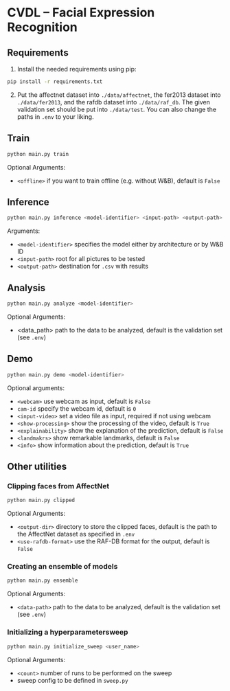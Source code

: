 # CVDL – Facial Expression Recognition

## Requirements

1. Install the needed requirements using pip:

```bash
pip install -r requirements.txt
```

2. Put the affectnet dataset into `./data/affectnet`, the fer2013 dataset into `./data/fer2013`, and the rafdb dataset
   into `./data/raf_db`. The given validation set should be put into `./data/test`. You can also change the paths
   in `.env` to your liking.

## Train

```bash
python main.py train
```

Optional Arguments:

- `<offline>` if you want to train offline (e.g. without W&B), default is `False`

## Inference

```bash
python main.py inference <model-identifier> <input-path> <output-path>
```

Arguments:

- `<model-identifier>` specifies the model either by architecture or by W&B ID
- `<input-path>` root for all pictures to be tested
- `<output-path>` destination for `.csv` with results

## Analysis

```bash
python main.py analyze <model-identifier>
```

Optional Arguments:

- <data_path> path to the data to be analyzed, default is the validation set (see `.env`)

## Demo

```bash
python main.py demo <model-identifier> 
```

Optional arguments:

- `<webcam>` use webcam as input, default is `False`
- `cam-id` specify the webcam id, default is `0`
- `<input-video>` set a video file as input, required if not using webcam
- `<show-processing>` show the processing of the video, default is `True`
- `<explainability>` show the explanation of the prediction, default is `False`
- `<landmakrs>` show remarkable landmarks, default is `False`
- `<info>` show information about the prediction, default is `True`

## Other utilities

### Clipping faces from AffectNet

```bash
python main.py clipped
```

Optional Arguments:

- `<output-dir>` directory to store the clipped faces, default is the path to the AffectNet dataset as specified
  in `.env`
- `<use-rafdb-format>` use the RAF-DB format for the output, default is `False`

### Creating an ensemble of models

```bash
python main.py ensemble
```

Optional Arguments:

- `<data-path>` path to the data to be analyzed, default is the validation set (see `.env`)

### Initializing a hyperparametersweep

```bash
python main.py initialize_sweep <user_name>
```

Optional Arguments:

- `<count>` number of runs to be performed on the sweep
- sweep config to be defined in `sweep.py` 

